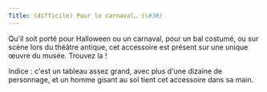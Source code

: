 ```yaml
---
Title: (difficile) Pour le carnaval… (\#38)
---
```


Qu'il soit porté pour Halloween ou un carnaval, pour un bal costumé, ou sur scène lors du théâtre antique, cet accessoire est présent sur une unique œuvre du musée.
Trouvez la !

Indice : c'est un tableau assez grand, avec plus d'une dizaine de personnage, et un homme gisant au sol tient cet accessoire dans sa main.
